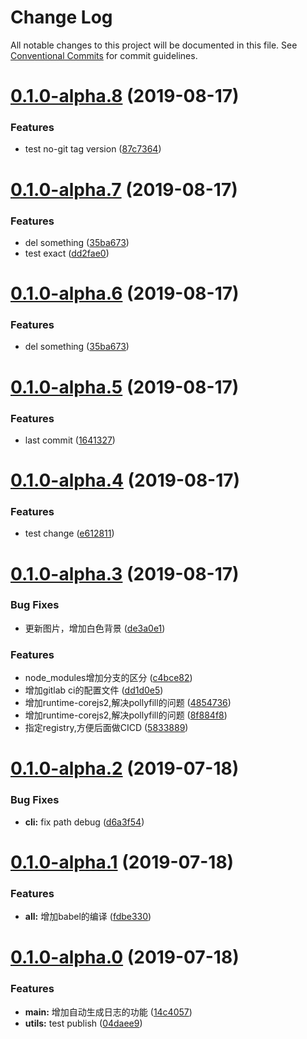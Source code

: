 # Change Log

All notable changes to this project will be documented in this file.
See [Conventional Commits](https://conventionalcommits.org) for commit guidelines.

# [0.1.0-alpha.8](https://gitlab.vmic.xyz/game2/lerna-learning/compare/v0.1.0-alpha.7...v0.1.0-alpha.8) (2019-08-17)


### Features

* test no-git tag version ([87c7364](https://gitlab.vmic.xyz/game2/lerna-learning/commit/87c7364))





# [0.1.0-alpha.7](https://gitlab.vmic.xyz/game2/lerna-learning/compare/v0.1.0-alpha.6...v0.1.0-alpha.7) (2019-08-17)


### Features

* del something ([35ba673](https://gitlab.vmic.xyz/game2/lerna-learning/commit/35ba673))
* test exact ([dd2fae0](https://gitlab.vmic.xyz/game2/lerna-learning/commit/dd2fae0))





# [0.1.0-alpha.6](https://gitlab.vmic.xyz/game2/lerna-learning/compare/v0.1.0-alpha.5...v0.1.0-alpha.6) (2019-08-17)


### Features

* del something ([35ba673](https://gitlab.vmic.xyz/game2/lerna-learning/commit/35ba673))





# [0.1.0-alpha.5](https://gitlab.vmic.xyz/game2/lerna-learning/compare/v0.1.0-alpha.4...v0.1.0-alpha.5) (2019-08-17)


### Features

* last commit ([1641327](https://gitlab.vmic.xyz/game2/lerna-learning/commit/1641327))





# [0.1.0-alpha.4](https://gitlab.vmic.xyz/game2/lerna-learning/compare/v0.1.0-alpha.3...v0.1.0-alpha.4) (2019-08-17)


### Features

* test change ([e612811](https://gitlab.vmic.xyz/game2/lerna-learning/commit/e612811))





# [0.1.0-alpha.3](https://gitlab.vmic.xyz/game2/lerna-learning/compare/v0.1.0-alpha.2...v0.1.0-alpha.3) (2019-08-17)


### Bug Fixes

* 更新图片，增加白色背景 ([de3a0e1](https://gitlab.vmic.xyz/game2/lerna-learning/commit/de3a0e1))


### Features

* node_modules增加分支的区分 ([c4bce82](https://gitlab.vmic.xyz/game2/lerna-learning/commit/c4bce82))
* 增加gitlab ci的配置文件 ([dd1d0e5](https://gitlab.vmic.xyz/game2/lerna-learning/commit/dd1d0e5))
* 增加runtime-corejs2,解决pollyfill的问题 ([4854736](https://gitlab.vmic.xyz/game2/lerna-learning/commit/4854736))
* 增加runtime-corejs2,解决pollyfill的问题 ([8f884f8](https://gitlab.vmic.xyz/game2/lerna-learning/commit/8f884f8))
* 指定registry,方便后面做CICD ([5833889](https://gitlab.vmic.xyz/game2/lerna-learning/commit/5833889))





# [0.1.0-alpha.2](https://gitlab.vmic.xyz/game2/lerna-learning/compare/v0.1.0-alpha.1...v0.1.0-alpha.2) (2019-07-18)


### Bug Fixes

* **cli:** fix path debug ([d6a3f54](https://gitlab.vmic.xyz/game2/lerna-learning/commit/d6a3f54))





# [0.1.0-alpha.1](https://gitlab.vmic.xyz/game2/lerna-learning/compare/v0.1.0-alpha.0...v0.1.0-alpha.1) (2019-07-18)


### Features

* **all:** 增加babel的编译 ([fdbe330](https://gitlab.vmic.xyz/game2/lerna-learning/commit/fdbe330))





# [0.1.0-alpha.0](https://gitlab.vmic.xyz/game2/lerna-learning/compare/v0.0.1-alpha.1...v0.1.0-alpha.0) (2019-07-18)


### Features

* **main:** 增加自动生成日志的功能 ([14c4057](https://gitlab.vmic.xyz/game2/lerna-learning/commit/14c4057))
* **utils:** test publish ([04daee9](https://gitlab.vmic.xyz/game2/lerna-learning/commit/04daee9))
